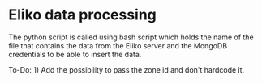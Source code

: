 # Eliko data processing

The python script is called using bash script which holds the name of the file that
contains the data from the Eliko server and the MongoDB credentials to be
able to insert the data.

To-Do:
	1) Add the possibility to pass the zone id and don't hardcode it.
